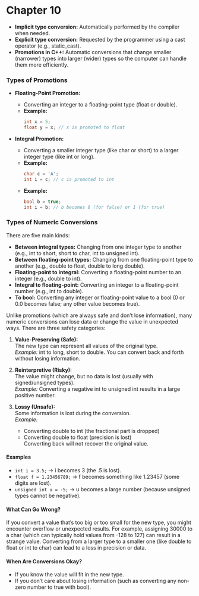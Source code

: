 # Chapter 10

- **Implicit type conversion:** Automatically performed by the compiler when needed.
- **Explicit type conversion:** Requested by the programmer using a cast operator (e.g., static_cast).
- **Promotions in C++:** Automatic conversions that change smaller (narrower) types into larger (wider) types so the computer can handle them more efficiently.

### Types of Promotions

- **Floating-Point Promotion:**  
    - Converting an integer to a floating-point type (float or double).
    - **Example:**
        ```cpp
        int x = 5;
        float y = x; // x is promoted to float
        ```
        
- **Integral Promotion:**  
    - Converting a smaller integer type (like char or short) to a larger integer type (like int or long).
    - **Example:**
        ```cpp
        char c = 'A';
        int i = c; // c is promoted to int
        ```
    - **Example:**
        ```cpp
        bool b = true;
        int i = b; // b becomes 0 (for false) or 1 (for true)
        ```

### Types of Numeric Conversions

There are five main kinds:

- **Between integral types:** Changing from one integer type to another (e.g., int to short, short to char, int to unsigned int).
- **Between floating-point types:** Changing from one floating-point type to another (e.g., double to float, double to long double).
- **Floating-point to integral:** Converting a floating-point number to an integer (e.g., double to int).
- **Integral to floating-point:** Converting an integer to a floating-point number (e.g., int to double).
- **To bool:** Converting any integer or floating-point value to a bool (0 or 0.0 becomes false; any other value becomes true).

Unlike promotions (which are always safe and don’t lose information), many numeric conversions can lose data or change the value in unexpected ways. There are three safety categories:

1. **Value-Preserving (Safe):**  
     The new type can represent all values of the original type.  
     *Example:* int to long, short to double. You can convert back and forth without losing information.

2. **Reinterpretive (Risky):**  
     The value might change, but no data is lost (usually with signed/unsigned types).  
     *Example:* Converting a negative int to unsigned int results in a large positive number.

3. **Lossy (Unsafe):**  
     Some information is lost during the conversion.  
     *Example:*  
     - Converting double to int (the fractional part is dropped)  
     - Converting double to float (precision is lost)  
     Converting back will not recover the original value.

#### Examples

- `int i = 3.5;` → i becomes 3 (the .5 is lost).
- `float f = 1.23456789;` → f becomes something like 1.23457 (some digits are lost).
- `unsigned int u = -5;` → u becomes a large number (because unsigned types cannot be negative).

#### What Can Go Wrong?

If you convert a value that’s too big or too small for the new type, you might encounter overflow or unexpected results. For example, assigning 30000 to a char (which can typically hold values from -128 to 127) can result in a strange value. Converting from a larger type to a smaller one (like double to float or int to char) can lead to a loss in precision or data.

#### When Are Conversions Okay?

- If you know the value will fit in the new type.
- If you don’t care about losing information (such as converting any non-zero number to true with bool).

